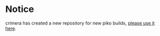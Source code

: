 # Notice
crimera has created a new repository for new piko builds, [please use it here](https://github.com/crimera/twitter-apk).
